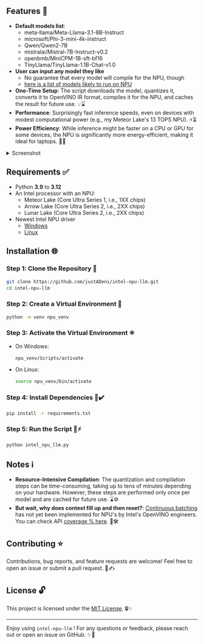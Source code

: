 ## Features 🌟

- **Default models list**:
  - meta-llama/Meta-Llama-3.1-8B-Instruct
  - microsoft/Phi-3-mini-4k-instruct
  - Qwen/Qwen2-7B
  - mistralai/Mistral-7B-Instruct-v0.2
  - openbmb/MiniCPM-1B-sft-bf16
  - TinyLlama/TinyLlama-1.1B-Chat-v1.0
- **User can input any model they like**
  - No guarantee that every model will compile for the NPU, though
  - [here is a list of models likely to run on NPU](https://docs.openvino.ai/2024/about-openvino/performance-benchmarks/generative-ai-performance.html)
- **One-Time Setup**: The script downloads the model, quantizes it, converts it to OpenVINO IR format, compiles it for the NPU, and caches the result for future use. 💡⌛
- **Performance**: Surprisingly fast inference speeds, even on devices with modest computational power (e.g., my Meteor Lake's 13 TOPS NPU). ⚡⏳
- **Power Efficiency**: While inference might be faster on a CPU or GPU for some devices, the NPU is significantly more energy-efficient, making it ideal for laptops. 🔋🌐

<details>

<summary>Screenshot</summary>

![A screenshot showing in Task Manager that while text is being generated, NPU is being utilized.](resources/screenshot_npu_usage.png)

As you can see, It's using NPU for text generation.

</details>

## Requirements ✅

- Python **3.9** to **3.12**
- An Intel processor with an NPU:
  - Meteor Lake (Core Ultra Series 1, i.e., 1XX chips)
  - Arrow Lake (Core Ultra Series 2, i.e., 2XX chips)
  - Lunar Lake (Core Ultra Series 2, i.e., 2XX chips)
- Newest Intel NPU driver
  - [Windows](https://www.intel.com/content/www/us/en/download/794734/intel-npu-driver-windows.html)
  - [Linux](https://github.com/intel/linux-npu-driver/releases/)

## Installation 🌐

### Step 1: Clone the Repository 🔗

```bash
git clone https://github.com/justADeni/intel-npu-llm.git
cd intel-npu-llm
```

### Step 2: Create a Virtual Environment 🔢

```bash
python -m venv npu_venv
```

### Step 3: Activate the Virtual Environment ⚛️

- On Windows:
  ```bash
  npu_venv/Scripts/activate
  ```
- On Linux:
  ```bash
  source npu_venv/bin/activate
  ```

### Step 4: Install Dependencies 📁✔️

```bash
pip install -r requirements.txt
```

### Step 5: Run the Script 🔄⚡

```bash
python intel_npu_llm.py
```

## Notes ℹ️

- **Resource-Intensive Compilation**: The quantization and compilation steps can be time-consuming, taking up to tens of minutes depending on your hardware. However, these steps are performed only once per model and are cached for future use. ⌛⚙️
- **But wait, why does context fill up and then reset?**: [Continuous batching](https://docs.openvino.ai/2024/api/genai_api/_autosummary/openvino_genai.ContinuousBatchingPipeline.html) has not yet been implemented for NPU's by Intel's OpenVINO engineers. You can check API [coverage % here](https://docs.openvino.ai/2024/about-openvino/compatibility-and-support/supported-devices.html). 🚧🛠️

## Contributing ⭐

Contributions, bug reports, and feature requests are welcome! Feel free to open an issue or submit a pull request. 🔨✍️

## License 🔓

This project is licensed under the [MIT License](LICENSE). 🔒✨

---

Enjoy using `intel-npu-llm` ! For any questions or feedback, please reach out or open an issue on GitHub. ✨🔧
